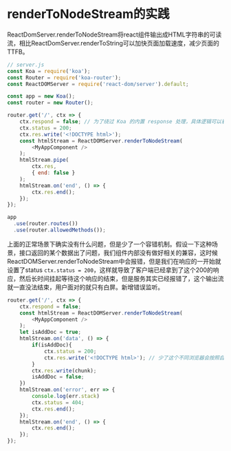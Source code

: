# renderToNodeStream的实践

ReactDomServer.renderToNodeStream将react组件输出成HTML字符串的可读流，相比ReactDomServer.renderToString可以加快页面加载速度，减少页面的TTFB。

```js
// server.js
const Koa = require('koa');
const Router = require('koa-router');
const ReactDOMServer = require('react-dom/server').default;

const app = new Koa();
const router = new Router();

router.get('/', ctx => {
    ctx.respond = false; // 为了绕过 Koa 的内置 response 处理，具体逻辑可以看koa源码lib/application.js中的respond函数
    ctx.status = 200;
    ctx.res.write('<!DOCTYPE html>');
    const htmlStream = ReactDOMServer.renderToNodeStream(
        <MyAppComponent />
    );
    htmlStream.pipe(
        ctx.res,
        { end: false }
    );
    htmlStream.on('end', () => {
        ctx.res.end();
    });
});

app
  .use(router.routes())
  .use(router.allowedMethods());
```

上面的正常场景下确实没有什么问题，但是少了一个容错机制。假设一下这种场景，接口返回的某个数据出了问题，我们组件内部没有做好相关的兼容，这时候ReactDOMServer.renderToNodeStream中会报错，但是我们在响应的一开始就设置了status `ctx.status = 200`，这样就导致了客户端已经拿到了这个200的响应，然后长时间挂起等待这个响应的结束，但是服务其实已经报错了，这个输出流就一直没法结束，用户面对的就只有白屏。新增错误监听。

```js
router.get('/', ctx => {
    ctx.respond = false;
    const htmlStream = ReactDOMServer.renderToNodeStream(
        <MyAppComponent />
    );
    let isAddDoc = true;
    htmlStream.on('data', () => {
        if(isAddDoc){
            ctx.status = 200;
            ctx.res.write('<!DOCTYPE html>'); // 少了这个不同浏览器会按照自己标准模式处理html文档，可能会影响某些样式
        }
        ctx.res.write(chunk);
        isAddDoc = false;
    })
    htmlStream.on('error', err => {
        console.log(err.stack)
        ctx.status = 404;
        ctx.res.end();
    });
    htmlStream.on('end', () => {
        ctx.res.end();
    });
});
```
